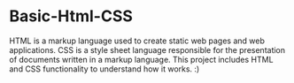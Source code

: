 # Basic-Html-CSS
HTML is a markup language used to create static web pages and web applications. CSS is a style sheet language responsible for the presentation of documents written in a markup language. This project includes HTML and CSS functionality to understand how it works. :)
